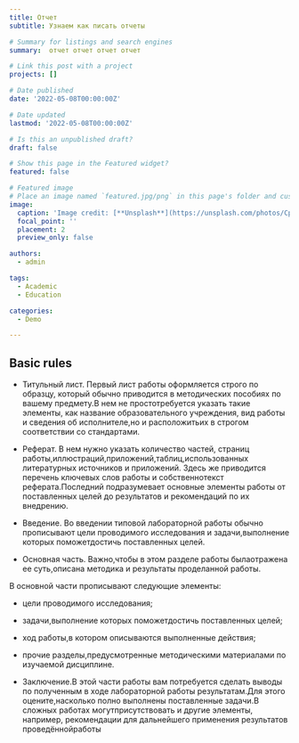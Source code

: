 ```yaml
---
title: Отчет
subtitle: Узнаем как писать отчеты

# Summary for listings and search engines
summary:  отчет отчет отчет отчет

# Link this post with a project
projects: []

# Date published
date: '2022-05-08T00:00:00Z'

# Date updated
lastmod: '2022-05-08T00:00:00Z'

# Is this an unpublished draft?
draft: false

# Show this page in the Featured widget?
featured: false

# Featured image
# Place an image named `featured.jpg/png` in this page's folder and customize its options here.
image:
  caption: 'Image credit: [**Unsplash**](https://unsplash.com/photos/CpkOjOcXdUY)'
  focal_point: ''
  placement: 2
  preview_only: false

authors:
  - admin

tags:
  - Academic
  - Education

categories:
  - Demo

---
```


## Basic rules

- Титульный лист. Первый лист работы оформляется строго по образцу, который обычно приводится в методических пособиях по вашему предмету.В нем не простотребуется указать такие элементы, как название образовательного учреждения, вид работы и сведения об исполнителе,но и расположитьих в строгом соответствии со стандартами.

- Реферат. В нем нужно указать количество частей, страниц работы,иллюстраций,приложений,таблиц,использованных литературных источников и приложений. Здесь же приводится перечень ключевых слов работы и собственнотекст реферата.Последний подразумевает основные элементы работы от поставленных целей до результатов и рекомендаций по их внедрению.

- Введение. Во введении типовой лабораторной работы обычно прописывают цели проводимого исследования и задачи,выполнение которых поможетдостичь поставленных целей. 

- Основная часть. Важно,чтобы в этом разделе работы былаотражена ее суть,описана методика и результаты проделанной работы.

В основной части прописывают следующие элементы:
- цели проводимого исследования;
- задачи,выполнение которых поможетдостичь поставленных целей;
- ход работы,в котором описываются выполненные действия;
- прочие разделы,предусмотренные методическими материалами по изучаемой дисциплине.

- Заключение.В этой части работы вам потребуется сделать выводы по полученным в ходе лабораторной работы результатам.Для этого оцените,насколько полно выполнены поставленные задачи.В сложных работах могутприсутствовать и другие элементы, например, рекомендации для дальнейшего применения результатов проведённойработы
